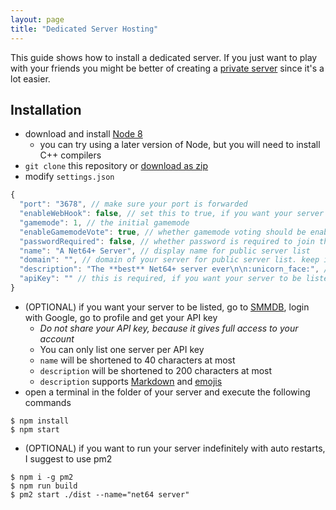 ```yaml
---
layout: page
title: "Dedicated Server Hosting"
---
```


This guide shows how to install a dedicated server. If you just want to play with your friends you might be better of creating a [private server](/wiki/hosting/private) since it's a lot easier.

## Installation

- download and install [Node 8](https://nodejs.org/en/download/)
  - you can try using a later version of Node, but you will need to install C++ compilers
- `git clone` this repository or [download as zip](https://github.com/Tarnadas/net64plus-server/archive/master.zip)
- modify `settings.json`

```js
{
  "port": "3678", // make sure your port is forwarded
  "enableWebHook": false, // set this to true, if you want your server to be listed
  "gamemode": 1, // the initial gamemode
  "enableGamemodeVote": true, // whether gamemode voting should be enabled
  "passwordRequired": false, // whether password is required to join this server
  "name": "A Net64+ Server", // display name for public server list
  "domain": "", // domain of your server for public server list. keep it empty, if you don't have a domain
  "description": "The **best** Net64+ server ever\n\n:unicorn_face:", // description for public server list
  "apiKey": "" // this is required, if you want your server to be listed
}
```

- (OPTIONAL) if you want your server to be listed, go to [SMMDB](https://smmdb.ddns.net), login with Google, go to profile and get your API key
  - *Do not share your API key, because it gives full access to your account*
  - You can only list one server per API key
  - `name` will be shortened to 40 characters at most
  - `description` will be shortened to 200 characters at most
  - `description` supports [Markdown](https://github.com/adam-p/markdown-here/wiki/Markdown-Cheatsheet) and [emojis](https://raw.githubusercontent.com/omnidan/node-emoji/master/lib/emoji.json)
- open a terminal in the folder of your server and execute the following commands

```
$ npm install
$ npm start
```

- (OPTIONAL) if you want to run your server indefinitely with auto restarts, I suggest to use pm2

```
$ npm i -g pm2
$ npm run build
$ pm2 start ./dist --name="net64 server"
```
